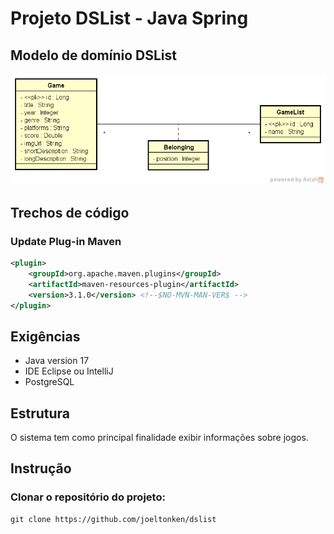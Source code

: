 # Projeto DSList - Java Spring

## Modelo de domínio DSList

![Modelo de domínio DSList](https://raw.githubusercontent.com/devsuperior/java-spring-dslist/main/resources/dslist-model.png)

## Trechos de código

### Update Plug-in Maven

```xml
<plugin>
	<groupId>org.apache.maven.plugins</groupId>
	<artifactId>maven-resources-plugin</artifactId>
	<version>3.1.0</version> <!--$NO-MVN-MAN-VER$ -->
</plugin>
```

## Exigências
- Java version 17
- IDE Eclipse ou IntelliJ
- PostgreSQL

## Estrutura

O sistema tem como principal finalidade exibir informações sobre jogos. 

## Instrução

### Clonar o repositório do projeto:
```
git clone https://github.com/joeltonken/dslist
